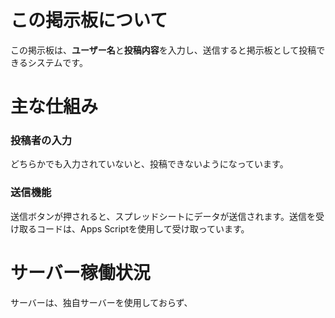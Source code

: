 # この掲示板について
この掲示板は、**ユーザー名**と**投稿内容**を入力し、送信すると掲示板として投稿できるシステムです。
# 主な仕組み
### 投稿者の入力
どちらかでも入力されていないと、投稿できないようになっています。
### 送信機能
送信ボタンが押されると、スプレッドシートにデータが送信されます。送信を受け取るコードは、Apps Scriptを使用して受け取っています。
# サーバー稼働状況
サーバーは、独自サーバーを使用しておらず、
